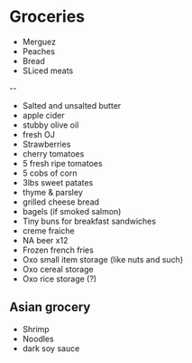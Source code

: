 # Groceries

- Merguez
- Peaches
- Bread
- SLiced meats

--

- Salted and unsalted butter
- apple cider
- stubby olive oil
- fresh OJ
- Strawberries
- cherry tomatoes
- 5 fresh ripe tomatoes
- 5 cobs of corn
- 3lbs sweet patates
- thyme & parsley
- grilled cheese bread
- bagels (if smoked salmon)
- Tiny buns for breakfast sandwiches
- creme fraiche
- NA beer x12
- Frozen french fries
- Oxo small item storage (like nuts and such)
- Oxo cereal storage
- Oxo rice storage (?)

## Asian grocery

- Shrimp
- Noodles
- dark soy sauce
